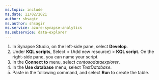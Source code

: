 ```yaml
---
ms.topic: include
ms.date: 11/02/2021
author: shsagir
ms.author: shsagir
ms.service: azure-synapse-analytics
ms.subservice: data-explorer
---
```

1. In Synapse Studio, on the left-side pane, select **Develop**.
1. Under **KQL scripts**, Select **&plus;** (Add new resource) > **KQL script**. On the right-side pane, you can name your script.
1. In the **Connect to** menu, select *contosodataexplorer*.
1. In the **Use database** menu, select *TestDatabase*.
1. Paste in the following command, and select **Run** to create the table.